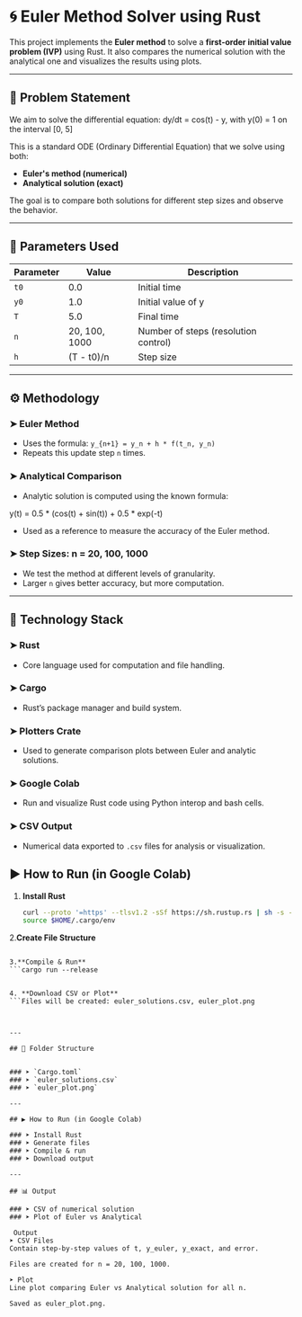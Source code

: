 # 🌀 Euler Method Solver using Rust

This project implements the **Euler method** to solve a **first-order initial value problem (IVP)** using Rust. It also compares the numerical solution with the analytical one and visualizes the results using plots.

---

## 📘 Problem Statement

We aim to solve the differential equation:
dy/dt = cos(t) - y, with y(0) = 1 on the interval [0, 5]


This is a standard ODE (Ordinary Differential Equation) that we solve using both:
- **Euler's method (numerical)**
- **Analytical solution (exact)**

The goal is to compare both solutions for different step sizes and observe the behavior.

---

## 📐 Parameters Used

| Parameter       | Value          | Description                            |
|-----------------|----------------|----------------------------------------|
| `t0`            | 0.0            | Initial time                           |
| `y0`            | 1.0            | Initial value of y                     |
| `T`             | 5.0            | Final time                             |
| `n`             | 20, 100, 1000  | Number of steps (resolution control)   |
| `h`             | (T - t0)/n     | Step size                              |

---

## ⚙️ Methodology

### ➤ Euler Method
- Uses the formula: `y_{n+1} = y_n + h * f(t_n, y_n)`
- Repeats this update step `n` times.

### ➤ Analytical Comparison
- Analytic solution is computed using the known formula:

y(t) = 0.5 * (cos(t) + sin(t)) + 0.5 * exp(-t)

- Used as a reference to measure the accuracy of the Euler method.

### ➤ Step Sizes: n = 20, 100, 1000
- We test the method at different levels of granularity.
- Larger `n` gives better accuracy, but more computation.

---

## 🧪 Technology Stack

### ➤ Rust
- Core language used for computation and file handling.

### ➤ Cargo
- Rust’s package manager and build system.

### ➤ Plotters Crate
- Used to generate comparison plots between Euler and analytic solutions.

### ➤ Google Colab
- Run and visualize Rust code using Python interop and bash cells.

### ➤ CSV Output
- Numerical data exported to `.csv` files for analysis or visualization.


## ▶️ How to Run (in Google Colab)

1. **Install Rust**
   ```bash
   curl --proto '=https' --tlsv1.2 -sSf https://sh.rustup.rs | sh -s -- -y
   source $HOME/.cargo/env

2.**Create File Structure**
```Write main.rs, euler.rs, and Cargo.toml

3.**Compile & Run**
```cargo run --release


4. **Download CSV or Plot**
```Files will be created: euler_solutions.csv, euler_plot.png



---

## 📁 Folder Structure


### ➤ `Cargo.toml`  
### ➤ `euler_solutions.csv`  
### ➤ `euler_plot.png`  

---

## ▶️ How to Run (in Google Colab)

### ➤ Install Rust  
### ➤ Generate files  
### ➤ Compile & run  
### ➤ Download output  

---

## 📊 Output

### ➤ CSV of numerical solution  
### ➤ Plot of Euler vs Analytical  

 Output
➤ CSV Files
Contain step-by-step values of t, y_euler, y_exact, and error.

Files are created for n = 20, 100, 1000.

➤ Plot
Line plot comparing Euler vs Analytical solution for all n.

Saved as euler_plot.png.

